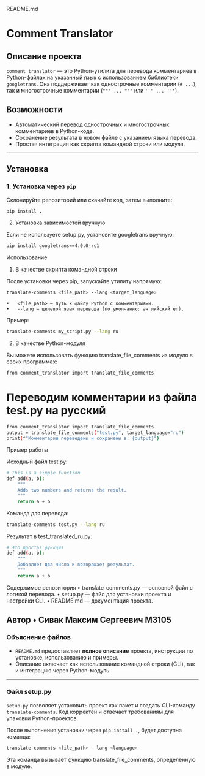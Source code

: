 README.md

# Comment Translator

## Описание проекта
`comment_translator` — это Python-утилита для перевода комментариев в Python-файлах на указанный язык с использованием библиотеки `googletrans`. Она поддерживает как однострочные комментарии (`# ...`), так и многострочные комментарии (`""" ... """` или `''' ... '''`).

## Возможности
- Автоматический перевод однострочных и многострочных комментариев в Python-коде.
- Сохранение результата в новом файле с указанием языка перевода.
- Простая интеграция как скрипта командной строки или модуля.

---

## **Установка**

### 1. Установка через `pip`
Склонируйте репозиторий или скачайте код, затем выполните:

```bash
pip install .
```
2. Установка зависимостей вручную

Если не используете setup.py, установите googletrans вручную:
```bash
pip install googletrans==4.0.0-rc1
```
Использование

1. В качестве скрипта командной строки

После установки через pip, запускайте утилиту напрямую:
```bash
translate-comments <file_path> --lang <target_language>
```

	•	<file_path> — путь к файлу Python с комментариями.
	•	--lang — целевой язык перевода (по умолчанию: английский en).

Пример:
```bash
translate-comments my_script.py --lang ru
```

2. В качестве Python-модуля

Вы можете использовать функцию translate_file_comments из модуля в своих программах:
```bash
from comment_translator import translate_file_comments
```

# Переводим комментарии из файла test.py на русский
```bash
from comment_translator import translate_file_comments
output = translate_file_comments("test.py", target_language="ru")
print(f"Комментарии переведены и сохранены в: {output}")
```

Пример работы

Исходный файл test.py:
```bash
# This is a simple function
def add(a, b):
    """
    Adds two numbers and returns the result.
    """
    return a + b
```

Команда для перевода:
```bash
translate-comments test.py --lang ru
```

Результат в test_translated_ru.py:
```bash
# Это простая функция
def add(a, b):
    """
    Добавляет два числа и возвращает результат.
    """
    return a + b
```

Содержимое репозитория
	•	translate_comments.py — основной файл с логикой перевода.
	•	setup.py — файл для установки проекта и настройки CLI.
	•	README.md — документация проекта.

Автор
	•	Сивак Максим Сергеевич М3105
---

### **Объяснение файлов**

- `README.md` предоставляет **полное описание** проекта, инструкции по установке, использованию и примеры.
- Описание включает как использование командной строки (CLI), так и интеграцию через Python-модуль.

---

### **Файл setup.py**

`setup.py` позволяет установить проект как пакет и создать CLI-команду `translate-comments`. Код корректен и отвечает требованиям для упаковки Python-проектов.

После выполнения установки через `pip install .`, будет доступна команда:

```bash
translate-comments <file_path> --lang <language>
```

Эта команда вызывает функцию translate_file_comments, определённую в модуле.
